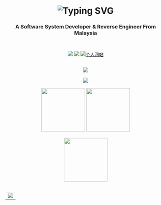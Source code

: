 <!DOCTYPE html>
<html lang="en">
  <head>
    <meta charset="UTF-8" />
    <meta http-equiv="X-UA-Compatible" content="IE=edge" />
    <meta name="viewport" content="width=device-width, initial-scale=1.0" />
  </head>
  <body>
    <!-- https://git.io/typing-svg -->
    <h1 align="center">
      <img
        src="https://readme-typing-svg.herokuapp.com?font=Fira+Code&size=30&pause=1000&center=true&vCenter=true&width=435&lines=Hi+%2C+I'm+LoveDoLove"
        alt="Typing SVG"
      />
    </h1>
    <h3 align="center">A Software System Developer & Reverse Engineer From Malaysia</h3>
    <br />
    <!-- 徽章start -->
    <p align="center">
      <!-- Github徽章 -->
      <a href="https://github.com/LoveDoLove" target="_blank"
        ><img src="https://img.shields.io/badge/GitHub-LoveDoLove-brightgreen"
      /></a>
      <!-- Gitee徽章 -->
      <a href="https://gitee.com/LoveDoLove" target="_blank"
        ><img src="https://img.shields.io/badge/Gitee-LoveDoLove-orange"
      /></a>
      <!-- 个人网站徽章 -->
      <a href="https://lovedolove.github.io" target="_blank">
        <img src="https://img.shields.io/badge/website-%E4%B8%AA%E4%BA%BA%E7%BD%91%E7%AB%99-blue" alt="个人网站" />
      </a>
    </p>
    <br />
    <!-- Github奖杯🏆start -->
    <div align="center">
      <img
        src="https://github-profile-trophy.vercel.app/?username=LoveDoLove&theme=onedark&row=1&column=6&no-frame=true&no-bg=true"
      />
    </div>
    <!-- Github奖杯🏆end -->
    <br />
    <!-- Github连续打卡start -->
    <div align="center">
      <img
        align="center"
        src="https://github-readme-streak-stats.herokuapp.com/?user=LoveDoLove&theme=dark&hide_border=true"
      />
    </div>
    <!-- Github连续打卡end -->
    <br />
    <!-- 统计卡片start -->
    <div align="center">
      <img
        height="137px"
        src="https://github-readme-stats-lovedolove.vercel.app/api?username=LoveDoLove&hide_title=true&hide_border=true&show_icons=trueline_height=21&text_color=000&icon_color=000&bg_color=0,ea6161,ffc64d,fffc4d,52fa5a&theme=graywhite"
      />
      <img
        height="137px"
        src="https://github-readme-stats-lovedolove.vercel.app/api/top-langs?username=LoveDoLove&hide_title=true&hide_border=true&layout=compact&langs_count=6&text_color=000&icon_color=fff&bg_color=0,52fa5a,4dfcff,c64dff&theme=graywhite"
      />
    </div>
    <!-- 统计卡片end -->
    <br />
    <!-- 技能start -->
    <div align="center">
      <img
        height="137px"
        src="https://skillicons.dev/icons?perline=17&i=c,cs,cpp,cmake,dotnet,git,github,githubactions,gitlab,androidstudio,flutter,idea,angular,firebase,java,js,jquery,kotlin,linkedin,nodejs,php,powershell,py,pytorch,r,react,vscode,visualstudio,html,css,cloudflare,docker,gradle,gmail,gcp,aws,azure,discord,instagram,linux,maven,mongodb,mysql,postman,selenium,tailwind,ts,twitter,androidstudio,sqlite,stackoverflow"
      />
    </div>
    <!-- 技能end -->
    <br />
    <table align="center">
      <tr>
        <td>
          <img
            src="https://github-readme-activity-graph-lovedolove.vercel.app/graph?username=LoveDoLove&theme=github"
          />
        </td>
      </tr>
    </table>
  </body>
</html>
